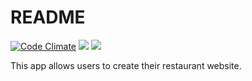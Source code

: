 # README

[![Code Climate](https://codeclimate.com/github/codeclimate/codeclimate/badges/gpa.svg)](https://codeclimate.com/github/SaraswatiSaud/pintoo)
<a href="https://codeclimate.com/github/SaraswatiSaud/pintoo/coverage"><img src="https://codeclimate.com/github/codeclimate/codeclimate/badges/coverage.svg" /></a>
<a href="https://codeclimate.com/github/SaraswatiSaud/pintoo"><img src="https://codeclimate.com/github/codeclimate/codeclimate/badges/issue_count.svg" /></a>

This app allows users to create their restaurant website.
